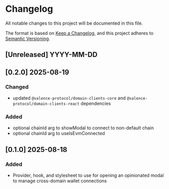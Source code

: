 # Changelog

All notable changes to this project will be documented in this file.

The format is based on [Keep a Changelog](https://keepachangelog.com/en/1.1.0/),
and this project adheres to [Semantic Versioning](https://semver.org/spec/v2.0.0.html).

## [Unreleased] YYYY-MM-DD

## [0.2.0] 2025-08-19

### Changed

- updated `@valence-protocol/domain-clients-core` and `@valence-protocol/domain-clients-react` dependencies

### Added

- optional chainId arg to showModal to connect to non-default chain
- optional chainId arg to useIsEvmConnected

## [0.1.0] 2025-08-18

### Added

- Provider, hook, and stylesheet to use for opening an opinionated modal to manage cross-domain wallet connections
